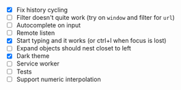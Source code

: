 - [x] Fix history cycling
- [ ] Filter doesn't quite work (try on `window` and filter for `url`)
- [ ] Autocomplete on input
- [ ] Remote listen
- [x] Start typing and it works (or ctrl+l when focus is lost)
- [ ] Expand objects should nest closet to left
- [x] Dark theme
- [ ] Service worker
- [ ] Tests
- [ ] Support numeric interpolation
